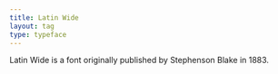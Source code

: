 ```yaml
---
title: Latin Wide
layout: tag
type: typeface
---
```

Latin Wide is a font originally published by Stephenson Blake in 1883.
